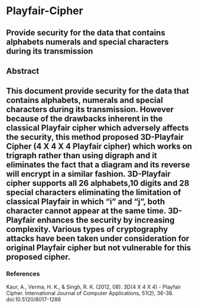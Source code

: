 # Playfair-Cipher
Provide security for the data that contains alphabets numerals and special characters during its transmission
---
## Abstract
 This document provide security for the data that contains alphabets, numerals and special characters during its transmission. However because of the drawbacks inherent in the classical Playfair cipher which adversely affects the security, this method proposed 3D-Playfair Cipher (4 X 4 X 4 Playfair cipher) which works on trigraph rather than using digraph and it eliminates the fact that a diagram and its reverse will encrypt in a similar fashion. 3D-Playfair cipher supports all 26 alphabets,10 digits and 28 special characters eliminating the limitation of classical Playfair in which “i” and “j”, both character cannot appear at the same time. 3D-Playfair enhances the security by increasing complexity. Various types of cryptography attacks have been taken under consideration for original Playfair cipher but not vulnerable for this proposed cipher.
---
### References
Kaur, A., Verma, H. K., & Singh, R. K. (2012, 08). 3D(4 X 4 X 4) - Playfair Cipher. International Journal of Computer Applications, 51(2), 36-38. doi:10.5120/8017-1286
